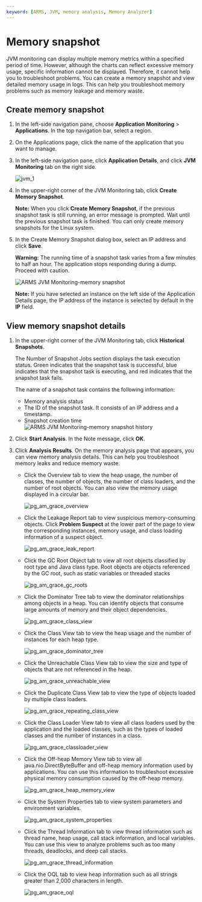 ```yaml
---
keyword: [ARMS, JVM, memory analysis, Memory Analyzer]
---
```


# Memory snapshot

JVM monitoring can display multiple memory metrics within a specified period of time. However, although the charts can reflect excessive memory usage, specific information cannot be displayed. Therefore, it cannot help you to troubleshoot problems. You can create a memory snapshot and view detailed memory usage in logs. This can help you troubleshoot memory problems such as memory leakage and memory waste.

## Create memory snapshot

1.  In the left-side navigation pane, choose **Application Monitoring** \> **Applications**. In the top navigation bar, select a region.
2.  On the Applications page, click the name of the application that you want to manage.
3.  In the left-side navigation pane, click **Application Details**, and click **JVM Monitoring** tab on the right side.

    ![jvm_1](https://static-aliyun-doc.oss-accelerate.aliyuncs.com/assets/img/en-US/4312658061/p203846.png)

4.  In the upper-right corner of the JVM Monitoring tab, click **Create Memory Snapshot**.

    **Note:** When you click **Create Memory Snapshot**, if the previous snapshot task is still running, an error message is prompted. Wait until the previous snapshot task is finished. You can only create memory snapshots for the Linux system.

5.  In the Create Memory Snapshot dialog box, select an IP address and click **Save**.

    **Warning:** The running time of a snapshot task varies from a few minutes to half an hour. The application stops responding during a dump. Proceed with caution.

    ![ARMS JVM Monitoring-memory snapshot](https://static-aliyun-doc.oss-accelerate.aliyuncs.com/assets/img/en-US/0140458061/p43132.png)

    **Note:** If you have selected an instance on the left side of the Application Details page, the IP address of the instance is selected by default in the **IP** field.


## View memory snapshot details

1.  In the upper-right corner of the JVM Monitoring tab, click **Historical Snapshots**.

    The Number of Snapshot Jobs section displays the task execution status. Green indicates that the snapshot task is successful, blue indicates that the snapshot task is executing, and red indicates that the snapshot task fails.

    The name of a snapshot task contains the following information:

    -   Memory analysis status
    -   The ID of the snapshot task. It consists of an IP address and a timestamp.
    -   Snapshot creation time
    ![ARMS JVM Monitoring-memory snapshot history](https://static-aliyun-doc.oss-accelerate.aliyuncs.com/assets/img/en-US/0140458061/p43133.png)

2.  Click **Start Analysis**. In the Note message, click **OK**.

3.  Click **Analysis Results**. On the memory analysis page that appears, you can view memory analysis details. This can help you troubleshoot memory leaks and reduce memory waste.

    -   Click the Overview tab to view the heap usage, the number of classes, the number of objects, the number of class loaders, and the number of root objects. You can also view the memory usage displayed in a circular bar.

        ![pg_am_grace_overview](https://static-aliyun-doc.oss-accelerate.aliyuncs.com/assets/img/en-US/4312658061/p100474.png)

    -   Click the Leakage Report tab to view suspicious memory-consuming objects. Click **Problem Suspect** at the lower part of the page to view the corresponding instances, memory usage, and class loading information of a suspect object.

        ![pg_am_grace_leak_report](https://static-aliyun-doc.oss-accelerate.aliyuncs.com/assets/img/en-US/4312658061/p100489.png)

    -   Click the GC Root Object tab to view all root objects classified by root type and Java class type. Root objects are objects referenced by the GC root, such as static variables or threaded stacks

        ![pg_am_grace_gc_roots](https://static-aliyun-doc.oss-accelerate.aliyuncs.com/assets/img/en-US/4312658061/p100497.png)

    -   Click the Dominator Tree tab to view the dominator relationships among objects in a heap. You can identify objects that consume large amounts of memory and their object dependencies.

        ![pg_am_grace_class_view](https://static-aliyun-doc.oss-accelerate.aliyuncs.com/assets/img/en-US/4312658061/p169313.png)

    -   Click the Class View tab to view the heap usage and the number of instances for each heap type.

        ![pg_am_grace_dominator_tree](https://static-aliyun-doc.oss-accelerate.aliyuncs.com/assets/img/en-US/4312658061/p100501.png)

    -   Click the Unreachable Class View tab to view the size and type of objects that are not referenced in the heap.

        ![pg_am_grace_unreachable_view](https://static-aliyun-doc.oss-accelerate.aliyuncs.com/assets/img/en-US/4312658061/p169323.png)

    -   Click the Duplicate Class View tab to view the type of objects loaded by multiple class loaders.

        ![pg_am_grace_repeating_class_view](https://static-aliyun-doc.oss-accelerate.aliyuncs.com/assets/img/en-US/4312658061/p169325.png)

    -   Click the Class Loader View tab to view all class loaders used by the application and the loaded classes, such as the types of loaded classes and the number of instances in a class.

        ![pg_am_grace_classloader_view](https://static-aliyun-doc.oss-accelerate.aliyuncs.com/assets/img/en-US/5312658061/p169326.png)

    -   Click the Off-heap Memory View tab to view all java.nio.DirectByteBuffer and off-heap memory information used by applications. You can use this information to troubleshoot excessive physical memory consumption caused by the off-heap memory.

        ![pg_am_grace_heap_memory_view](https://static-aliyun-doc.oss-accelerate.aliyuncs.com/assets/img/en-US/5312658061/p169328.png)

    -   Click the System Properties tab to view system parameters and environment variables.

        ![pg_am_grace_system_properties](https://static-aliyun-doc.oss-accelerate.aliyuncs.com/assets/img/en-US/5312658061/p169385.png)

    -   Click the Thread Information tab to view thread information such as thread name, heap usage, call stack information, and local variables. You can use this view to analyze problems such as too many threads, deadlocks, and deep call stacks.

        ![pg_am_grace_thread_information](https://static-aliyun-doc.oss-accelerate.aliyuncs.com/assets/img/en-US/5312658061/p169330.png)

    -   Click the OQL tab to view heap information such as all strings greater than 2,000 characters in length.

        ![pg_am_grace_oql](https://static-aliyun-doc.oss-accelerate.aliyuncs.com/assets/img/en-US/5312658061/p169332.png)


